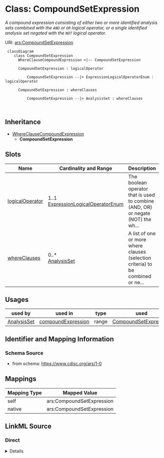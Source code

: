 # Class: CompoundSetExpression


_A compound expression consisting of either two or more identified analysis sets combined with the `AND` or `OR` logical operator, or a single identified analysis set negated with the `NOT` logical operator._





URI: [ars:CompoundSetExpression](https://www.cdisc.org/ars/1-0/CompoundSetExpression)




```mermaid
 classDiagram
    class CompoundSetExpression
      WhereClauseCompoundExpression <|-- CompoundSetExpression
      
      CompoundSetExpression : logicalOperator
        
          CompoundSetExpression --|> ExpressionLogicalOperatorEnum : logicalOperator
        
      CompoundSetExpression : whereClauses
        
          CompoundSetExpression --|> AnalysisSet : whereClauses
        
      
```




## Inheritance
* [WhereClauseCompoundExpression](WhereClauseCompoundExpression.md)
    * **CompoundSetExpression**



## Slots

| Name | Cardinality and Range | Description | Inheritance |
| ---  | --- | --- | --- |
| [logicalOperator](logicalOperator.md) | 1..1 <br/> [ExpressionLogicalOperatorEnum](ExpressionLogicalOperatorEnum.md) | The boolean operator that is used to combine (AND, OR) or negate (NOT) the wh... | [WhereClauseCompoundExpression](WhereClauseCompoundExpression.md) |
| [whereClauses](whereClauses.md) | 0..* <br/> [AnalysisSet](AnalysisSet.md) | A list of one or more where clauses (selection criteria) to be combined or ne... | [WhereClauseCompoundExpression](WhereClauseCompoundExpression.md) |





## Usages

| used by | used in | type | used |
| ---  | --- | --- | --- |
| [AnalysisSet](AnalysisSet.md) | [compoundExpression](compoundExpression.md) | range | [CompoundSetExpression](CompoundSetExpression.md) |






## Identifier and Mapping Information







### Schema Source


* from schema: https://www.cdisc.org/ars/1-0





## Mappings

| Mapping Type | Mapped Value |
| ---  | ---  |
| self | ars:CompoundSetExpression |
| native | ars:CompoundSetExpression |





## LinkML Source

<!-- TODO: investigate https://stackoverflow.com/questions/37606292/how-to-create-tabbed-code-blocks-in-mkdocs-or-sphinx -->

### Direct

<details>
```yaml
name: CompoundSetExpression
description: A compound expression consisting of either two or more identified analysis
  sets combined with the `AND` or `OR` logical operator, or a single identified analysis
  set negated with the `NOT` logical operator.
from_schema: https://www.cdisc.org/ars/1-0
rank: 1000
is_a: WhereClauseCompoundExpression
slot_usage:
  whereClauses:
    name: whereClauses
    domain_of:
    - WhereClauseCompoundExpression
    range: AnalysisSet
    inlined: false

```
</details>

### Induced

<details>
```yaml
name: CompoundSetExpression
description: A compound expression consisting of either two or more identified analysis
  sets combined with the `AND` or `OR` logical operator, or a single identified analysis
  set negated with the `NOT` logical operator.
from_schema: https://www.cdisc.org/ars/1-0
rank: 1000
is_a: WhereClauseCompoundExpression
slot_usage:
  whereClauses:
    name: whereClauses
    domain_of:
    - WhereClauseCompoundExpression
    range: AnalysisSet
    inlined: false
attributes:
  logicalOperator:
    name: logicalOperator
    description: The boolean operator that is used to combine (AND, OR) or negate
      (NOT) the where claus(s) in the compound expression.
    from_schema: https://www.cdisc.org/ars/1-0
    rank: 1000
    alias: logicalOperator
    owner: CompoundSetExpression
    domain_of:
    - WhereClauseCompoundExpression
    range: ExpressionLogicalOperatorEnum
    required: true
  whereClauses:
    name: whereClauses
    description: A list of one or more where clauses (selection criteria) to be combined
      or negated.
    from_schema: https://www.cdisc.org/ars/1-0
    rank: 1000
    multivalued: true
    list_elements_ordered: true
    alias: whereClauses
    owner: CompoundSetExpression
    domain_of:
    - WhereClauseCompoundExpression
    range: AnalysisSet
    inlined: false

```
</details>